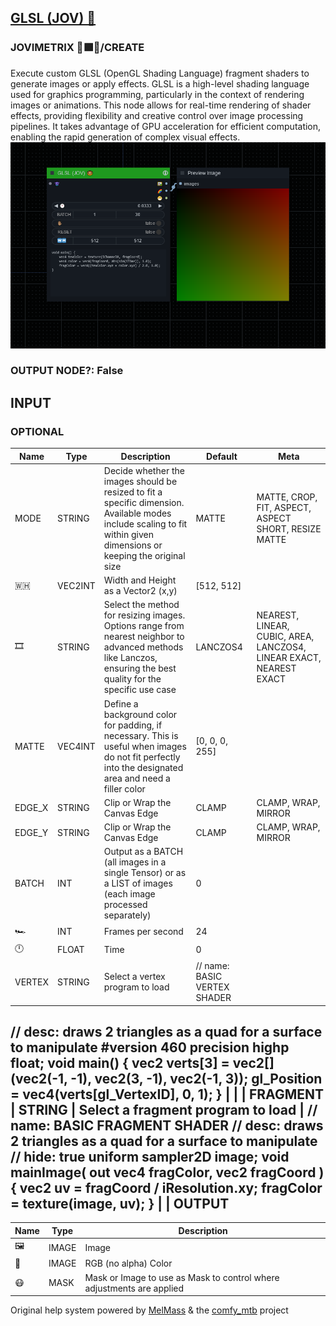 [GLSL (JOV) 🍩](https://github.com/Amorano/Jovimetrix-examples/blob/master/node/GLSL/GLSL.md)
--------------------------------------------------------------------------------------------
### JOVIMETRIX 🔺🟩🔵/CREATE
  
Execute custom GLSL (OpenGL Shading Language) fragment shaders to generate images or apply effects. GLSL is a high-level shading language used for graphics programming, particularly in the context of rendering images or animations. This node allows for real-time rendering of shader effects, providing flexibility and creative control over image processing pipelines. It takes advantage of GPU acceleration for efficient computation, enabling the rapid generation of complex visual effects.  
![GLSL](https://raw.githubusercontent.com/Amorano/Jovimetrix-examples/master/node/GLSL/GLSL.png)
### OUTPUT NODE?: False
INPUT
-----
### OPTIONAL
| Name | Type | Description | Default | Meta |
| --- | --- | --- | --- | --- |
| MODE | STRING | Decide whether the images should be resized to fit a specific dimension. Available modes include scaling to fit within given dimensions or keeping the original size | MATTE | MATTE, CROP, FIT, ASPECT, ASPECT SHORT, RESIZE MATTE |
| 🇼🇭 | VEC2INT | Width and Height as a Vector2 (x,y) | [512, 512] |  |
| 🎞️ | STRING | Select the method for resizing images. Options range from nearest neighbor to advanced methods like Lanczos, ensuring the best quality for the specific use case | LANCZOS4 | NEAREST, LINEAR, CUBIC, AREA, LANCZOS4, LINEAR EXACT, NEAREST EXACT |
| MATTE | VEC4INT | Define a background color for padding, if necessary. This is useful when images do not fit perfectly into the designated area and need a filler color | [0, 0, 0, 255] |  |
| EDGE\_X | STRING | Clip or Wrap the Canvas Edge | CLAMP | CLAMP, WRAP, MIRROR |
| EDGE\_Y | STRING | Clip or Wrap the Canvas Edge | CLAMP | CLAMP, WRAP, MIRROR |
| BATCH | INT | Output as a BATCH (all images in a single Tensor) or as a LIST of images (each image processed separately) | 0 |  |
| 🏎️ | INT | Frames per second | 24 |  |
| 🕛 | FLOAT | Time | 0 |  |
| VERTEX | STRING | Select a vertex program to load | // name: BASIC VERTEX SHADER
// desc: draws 2 triangles as a quad for a surface to manipulate
#version 460
precision highp float;
void main()
{
 vec2 verts[3] = vec2[](vec2(-1, -1), vec2(3, -1), vec2(-1, 3));
 gl\_Position = vec4(verts[gl\_VertexID], 0, 1);
}
 |  |
| FRAGMENT | STRING | Select a fragment program to load | // name: BASIC FRAGMENT SHADER
// desc: draws 2 triangles as a quad for a surface to manipulate
// hide: true
uniform sampler2D image;
void mainImage( out vec4 fragColor, vec2 fragCoord ) {
 vec2 uv = fragCoord / iResolution.xy;
 fragColor = texture(image, uv);
}
 |  |
OUTPUT
------
| Name | Type | Description |
| --- | --- | --- |
| 🖼️ | IMAGE | Image |
| 🌈 | IMAGE | RGB (no alpha) Color |
| 😷 | MASK | Mask or Image to use as Mask to control where adjustments are applied |
Original help system powered by [MelMass](https://github.com/melMass) & the [comfy\_mtb](https://github.com/melMass/comfy_mtb) project